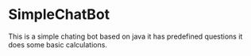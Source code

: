 # SimpleChatBot
This is a simple chating bot based on java it has predefined questions it does some basic calculations.

